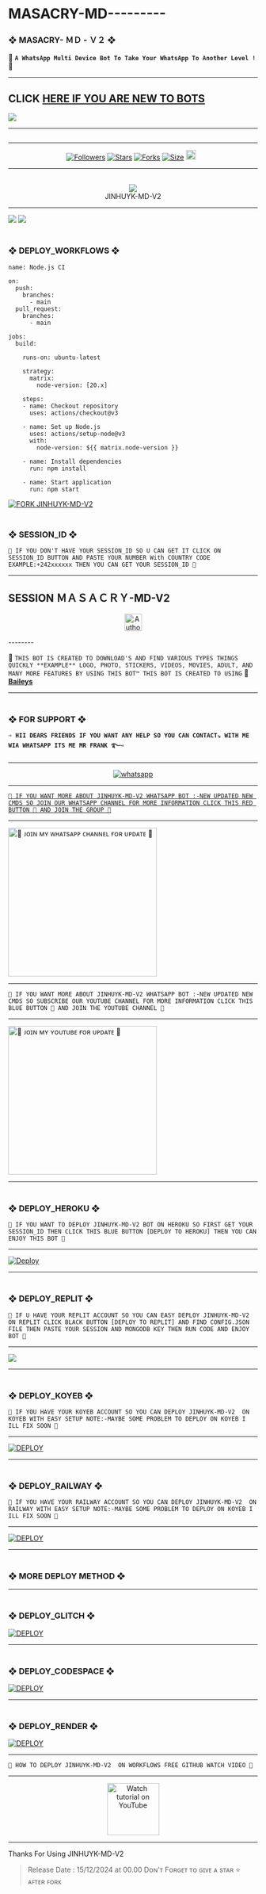 # MASACRY-MD---------

### ❖  MASACRY- ＭＤ - Ｖ２ ❖

🔰 **`A WhatsApp Multi Device Bot To Take Your WhatsApp To Another Level !`** 🔰

----------
## CLICK <a href="https://github.com/Kangmasacry/MASACRY-MD-V2/issues/2#issue-2744137419">HERE IF YOU ARE NEW TO BOTS</a>

<img src='https://i.postimg.cc/T1M4kVyf/MASACRY-BOT2.jpg'/>

-------

 <p align="center">
  <a href="#"><img src="http://readme-typing-svg.herokuapp.com?color=cyan&center=true&vCenter=true&multiline=false&lines=`ＭＡＳＡＣＲＹ-ＭＤ+Ｖ２+W.A+BOT+BY+MIGOS+MASACRY`" alt="">

<br>

--------

<p align="center">
<a href="https://github.com/KangJinhuyk/"><img title="Followers" src="https://img.shields.io/github/followers/KangJinhuyk?color=blue&style=flat-square"></a>
<a href="https://github.com/KangJinhuyk/ＭＡＳＡＣＲＹ-ＭＤ-V2/stargazers/"><img title="Stars" src="https://img.shields.io/github/stars/KangJinhuyk/ＭＡＳＡＣＲＹ-MD-V2?color=blue&style=flat-square"></a>
<a href="https://github.com/Kangmasacry/ＭＡＳＡＣＲＹ-MD-V2/network/members"><img title="Forks" src="https://img.shields.io/github/forks/KangJinhuyk/ＭＡＳＡＣＲＹ-MD-V2?color=blue&style=flat-square"></a>
<a href="https://github.com/KangJinhuyk/JINHUYK-MD-V2/"><img title="Size" src="https://img.shields.io/github/repo-size/KangJinhuyk/JINHUYK-MD-V2?style=flat-square&color=blue"></a>
<a href="https://github.com/KangJinhuyk/JINHUYK-MD-V2/graphs/commit-activity"><img height="20" src="https://img.shields.io/badge/Maintained%3F-yes-green.svg"></a>&nbsp;&nbsp;
</p>
<p align='center'>
</p>

-----------
<div align="center"><br> <img src="https://profile-counter.glitch.me/JINHUYK-MD-V2/count.svg" /><br>JINHUYK-MD-V2</div>

------------

<a><img src='https://i.imgur.com/LyHic3i.gif'/></a>
<a><img src='https://i.imgur.com/LyHic3i.gif'/></a>

### <br>   ❖ DEPLOY_WORKFLOWS ❖
```
name: Node.js CI

on:
  push:
    branches:
      - main
  pull_request:
    branches:
      - main

jobs:
  build:

    runs-on: ubuntu-latest

    strategy:
      matrix:
        node-version: [20.x]

    steps:
    - name: Checkout repository
      uses: actions/checkout@v3

    - name: Set up Node.js
      uses: actions/setup-node@v3
      with:
        node-version: ${{ matrix.node-version }}

    - name: Install dependencies
      run: npm install

    - name: Start application
      run: npm start
```

[![FORK JINHUYK-MD-V2](https://img.shields.io/badge/FORK%20-JINHUYK%20MD%20V2-white)](https://github.com/KangJinhuyk/JINHUYK-MD-V2/fork)

### <br>    ❖ SESSION_ID ❖


`🚀 IF YOU DON'T HAVE YOUR SESSION_ID SO U CAN GET IT CLICK ON SESSION_ID BUTTON AND PASTE YOUR NUMBER With COUNTRY CODE EXAMPLE:+242xxxxxx THEN YOU CAN GET YOUR SESSION_ID 🚀`

----------
## SESSION ＭＡＳＡＣＲＹ-MD-V2
<p align="center">
<a href="https://sasaki-session-bot.onrender.com"><img height= "35" title="Author" src="https://img.shields.io/badge/GET SESSION ID:-black?style=for-the-badge&logo=render"></a>
<p/>
--------


 
🥂 `THIS BOT IS CREATED TO DOWNLOAD'S AND FIND VARIOUS TYPES THINGS QUICKLY **EXAMPLE** LOGO, PHOTO, STICKERS, VIDEOS, MOVIES, ADULT, AND MANY MORE FEATURES BY USING THIS BOT™ THIS BOT IS CREATED TO USING` 🥂 **[Baileys](https://github.com/WhiskeySockets/Baileys)**

------------------

### <br> ❖ FOR SUPPORT ❖

**`➩ HII DEARS FRIENDS IF YOU WANT ANY HELP SO YOU CAN CONTACT↘︎ WITH ME WIA WHATSAPP ITS ME MR FRANK ࿐➺`**

-------

<p align="center">
  <a href="https://wa.me/+50939405677?text=*ʜɪɪ+𝙺𝙰𝙽𝙶 𝙹𝙸𝙽𝙷𝚄𝚈𝙺+ɪ+ɴᴇᴇᴅ+ʜᴇʟᴘ!.+ʀᴇᴘᴏ!!*" target="_blank">
    <img alt="whatsapp" src="https://img.shields.io/badge/ Whatsapp -25D366?style=for-the-badge&logo=whatsapp&logoColor=white" />

-----------    

`🚀 IF YOU WANT MORE ABOUT JINHUYK-MD-V2 WHATSAPP BOT :-NEW UPDATED NEW CMDS SO JOIN OUR WHATSAPP CHANNEL FOR MORE INFORMATION CLICK THIS RED BUTTON 🔳 AND JOIN THE GROUP 🚀`

---------

<a href="https://whatsapp.com/channel/0029Vajrhmz96H4IsEjh4a41"><img src="https://img.shields.io/badge/%F0%9F%8E%89%20ᴊᴏɪɴ%20ᴏᴜʀ%20ᴡʜᴀᴛsᴀᴘᴘ%20ᴄʜᴀɴɴᴇʟ-red" alt="🔰 ᴊᴏɪɴ ᴍʏ ᴡʜᴀᴛsᴀᴘᴘ ᴄʜᴀɴɴᴇʟ ғᴏʀ ᴜᴘᴅᴀᴛᴇ 🔰" width="300"></a>

-----------

`🚀 IF YOU WANT MORE ABOUT JINHUYK-MD-V2 WHATSAPP BOT :-NEW UPDATED NEW CMDS SO SUBSCRIBE OUR YOUTUBE CHANNEL FOR MORE INFORMATION CLICK THIS BLUE BUTTON 🔳 AND JOIN THE YOUTUBE CHANNEL 🚀`

----------

<a href="https://www.youtube.com/@SASAKICOMPAGNIE"><img src="https://img.shields.io/badge/%F0%9F%8E%89%20ᴊᴏɪɴ%20ᴏᴜʀ%20ʏᴏᴜᴛᴜʙᴇ%20ᴄʜᴀɴɴᴇʟ-blue" alt="🔰 ᴊᴏɪɴ ᴍʏ ʏᴏᴜᴛᴜʙᴇ ғᴏʀ ᴜᴘᴅᴀᴛᴇ 🔰" width="300"></a>

--------------
 
### <br>   ❖ DEPLOY_HEROKU ❖

`🚀 IF YOU WANT TO DEPLOY JINHUYK-MD-V2 BOT ON HEROKU SO FIRST GET YOUR SESSION_ID THEN CLICK THIS BLUE BUTTON [DEPLOY TO HEROKU] THEN YOU CAN ENJOY THIS BOT 🚀`

------------
 
[![Deploy](https://www.herokucdn.com/deploy/button.svg)](https://dashboard.heroku.com/new-app?template=https://github.com/KangJinhuyk/JINHUYK-MD-V2)

----------

### <br>    ❖ DEPLOY_REPLIT ❖

`🚀 IF U HAVE YOUR REPLIT ACCOUNT SO YOU CAN EASY DEPLOY JINHUYK-MD-V2 ON REPLIT CLICK BLACK BUTTON [DEPLOY TO REPLIT] AND FIND CONFIG.JSON FILE THEN PASTE YOUR SESSION AND MONGODB KEY THEN RUN CODE AND ENJOY BOT 🚀`

-------------

<p align="left"><a href="https://repl.it/github/KangJinhuyk/JINHUYK-MD-V2"> <img src='https://img.shields.io/badge/-REPLIT-orange?style=for-the-badge&logo=replit&logoColor=white'/></a>

--------------

### <br>   ❖ DEPLOY_KOYEB ❖

`🚀 IF YOU HAVE YOUR KOYEB ACCOUNT SO YOU CAN DEPLOY JINHUYK-MD-V2  ON KOYEB WITH EASY SETUP NOTE:-MAYBE SOME PROBLEM TO DEPLOY ON KOYEB I ILL FIX SOON 🚀`

---------

<a href='https://app.koyeb.com/auth/signin' target="_blank"><img alt='DEPLOY' src='https://img.shields.io/badge/-KOYEB-blue?style=for-the-badge&logo=koyeb&logoColor=white'/></a>

------------

### <br>  ❖ DEPLOY_RAILWAY ❖

`🚀 IF YOU HAVE YOUR RAILWAY ACCOUNT SO YOU CAN DEPLOY JINHUYK-MD-V2  ON RAILWAY WITH EASY SETUP NOTE:-MAYBE SOME PROBLEM TO DEPLOY ON KOYEB I ILL FIX SOON 🚀`

--------

<a href='https://railway.app/new' target="_blank"><img alt='DEPLOY' src='https://img.shields.io/badge/RAILWAY-h?color=black&style=for-the-badge&logo=railway'/></a></p>

---------------

### <br> ❖ MORE DEPLOY METHOD ❖

--------
### <br>   ❖ DEPLOY_GLITCH ❖

<a href='https://glitch.com/signup' target="_blank"><img alt='DEPLOY' src='https://img.shields.io/badge/GLITCH-h?color=pink&style=for-the-badge&logo=glitch'/></a></p>

--------

### <br>   ❖ DEPLOY_CODESPACE ❖

<a href='https://github.com/codespaces/new' target="_blank"><img alt='DEPLOY' src='https://img.shields.io/badge/CODESPACE-h?color=navy&style=for-the-badge&logo=visualstudiocode'/></a></p>

--------

### <br>   ❖ DEPLOY_RENDER ❖

<a href='https://dashboard.render.com' target="_blank"><img alt='DEPLOY' src='https://img.shields.io/badge/RENDER-h?color=maroon&style=for-the-badge&logo=render'/></a></p>

-----------
`🚀 HOW TO DEPLOY JINHUYK-MD-V2  ON WORKFLOWS FREE GITHUB WATCH VIDEO 🚀`

-------------

<p align="center">
   <a href="https://www.youtube.com/@SASAKICOMPAGNIE"><img src="https://i.ibb.co/71mYRh4/116-1161192-podcast-subscribe-listen-button-youtube-sign-hd-png.png" alt="Watch tutorial on YouTube" border="0"  width="105">
    </a>
</p>

-------------

Thanks For Using JINHUYK-MD-V2 

> Release Date : 15/12/2024 at 00.00
Dᴏɴ’ᴛ Fᴏʀɢᴇᴛ ᴛᴏ ɢɪᴠᴇ ᴀ sᴛᴀʀ ⭐️ ᴀꜰᴛᴇʀ ꜰᴏʀᴋ

